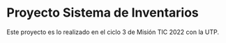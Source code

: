 # Proyecto Sistema de Inventarios

Este proyecto es lo realizado en el ciclo 3 de Misión TIC 2022 con la UTP.